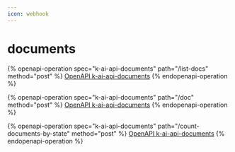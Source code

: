 ```yaml
---
icon: webhook
---
```


# documents

{% openapi-operation spec="k-ai-api-documents" path="/list-docs" method="post" %}
[OpenAPI k-ai-api-documents](https://gitbook-x-prod-openapi.4401d86825a13bf607936cc3a9f3897a.r2.cloudflarestorage.com/raw/9dba614e561d0358f094ef2f29d2b367638f55b7556dd2ca9efe6e8c3804008f.txt?X-Amz-Algorithm=AWS4-HMAC-SHA256&X-Amz-Content-Sha256=UNSIGNED-PAYLOAD&X-Amz-Credential=dce48141f43c0191a2ad043a6888781c%2F20250702%2Fauto%2Fs3%2Faws4_request&X-Amz-Date=20250702T142858Z&X-Amz-Expires=172800&X-Amz-Signature=f69500c7c532290807f97d76f471288b0b07073cf1d94cf7f5efbc39ce2c9446&X-Amz-SignedHeaders=host&x-amz-checksum-mode=ENABLED&x-id=GetObject)
{% endopenapi-operation %}

{% openapi-operation spec="k-ai-api-documents" path="/doc" method="post" %}
[OpenAPI k-ai-api-documents](https://gitbook-x-prod-openapi.4401d86825a13bf607936cc3a9f3897a.r2.cloudflarestorage.com/raw/9dba614e561d0358f094ef2f29d2b367638f55b7556dd2ca9efe6e8c3804008f.txt?X-Amz-Algorithm=AWS4-HMAC-SHA256&X-Amz-Content-Sha256=UNSIGNED-PAYLOAD&X-Amz-Credential=dce48141f43c0191a2ad043a6888781c%2F20250702%2Fauto%2Fs3%2Faws4_request&X-Amz-Date=20250702T142858Z&X-Amz-Expires=172800&X-Amz-Signature=f69500c7c532290807f97d76f471288b0b07073cf1d94cf7f5efbc39ce2c9446&X-Amz-SignedHeaders=host&x-amz-checksum-mode=ENABLED&x-id=GetObject)
{% endopenapi-operation %}

{% openapi-operation spec="k-ai-api-documents" path="/count-documents-by-state" method="post" %}
[OpenAPI k-ai-api-documents](https://gitbook-x-prod-openapi.4401d86825a13bf607936cc3a9f3897a.r2.cloudflarestorage.com/raw/9dba614e561d0358f094ef2f29d2b367638f55b7556dd2ca9efe6e8c3804008f.txt?X-Amz-Algorithm=AWS4-HMAC-SHA256&X-Amz-Content-Sha256=UNSIGNED-PAYLOAD&X-Amz-Credential=dce48141f43c0191a2ad043a6888781c%2F20250702%2Fauto%2Fs3%2Faws4_request&X-Amz-Date=20250702T142858Z&X-Amz-Expires=172800&X-Amz-Signature=f69500c7c532290807f97d76f471288b0b07073cf1d94cf7f5efbc39ce2c9446&X-Amz-SignedHeaders=host&x-amz-checksum-mode=ENABLED&x-id=GetObject)
{% endopenapi-operation %}
